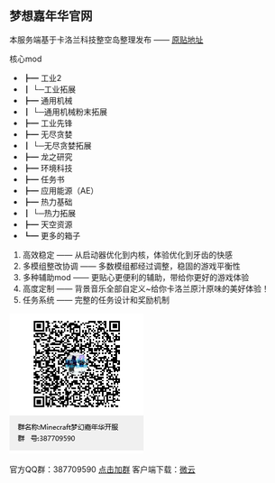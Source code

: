 ## 梦想嘉年华官网

本服务端基于卡洛兰科技整空岛整理发布 —— [原贴地址](http://www.mcbbs.net/thread-828658-1-1.html)

核心mod
* ┣━ 工业2
* ┃  └─工业拓展
* ┣━ 通用机械
* ┃  └─通用机械粉末拓展
* ┣━ 工业先锋
* ┣━ 无尽贪婪
* ┃  └─无尽贪婪拓展
* ┣━ 龙之研究
* ┣━ 环境科技
* ┣━ 任务书
* ┣━ 应用能源（AE）
* ┣━ 热力基础
* ┃  └─热力拓展
* ┣━ 天空资源
* ┗━ 更多的箱子

1. 高效稳定 —— 从启动器优化到内核，体验优化到牙齿的快感
2. 多模组整改协调 —— 多数模组都经过调整，稳固的游戏平衡性
3. 多种辅助mod —— 更贴心更便利的辅助，带给你更好的游戏体验
4. 高度定制 —— 背景音乐全部自定义~给你卡洛兰原汁原味的美好体验！
5. 任务系统 —— 完整的任务设计和奖励机制

![Minecraft梦想嘉年华开服群聊二维码](img/Minecraft梦幻嘉年华开服群聊二维码.png)

官方QQ群：387709590 [点击加群](https://jq.qq.com/?_wv=1027&k=5UE1cX5)
客户端下载：[微云](https://share.weiyun.com/5TtmjmP)
